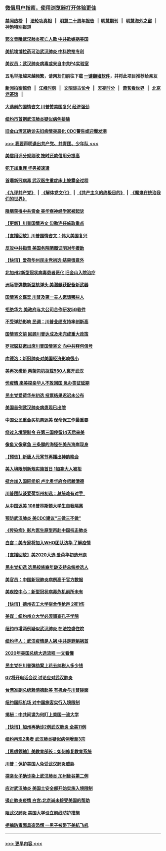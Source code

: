 ### [微信用户指南，使用浏览器打开体验更佳](https://github.com/gfw-breaker/banned-news1/blob/master/indexes/wechat-guide.md?t=0)
#### [禁闻热榜](热点新闻.md?t=0)  &nbsp;&nbsp;|&nbsp;&nbsp; [法轮功真相](https://github.com/gfw-breaker/truth/blob/master/README.md?t=0) &nbsp;&nbsp;|&nbsp;&nbsp; [明慧二十周年报告](https://github.com/gfw-breaker/mh-reports/blob/master/README.md?t=0) &nbsp;&nbsp;|&nbsp;&nbsp;[明慧期刊](https://github.com/gfw-breaker/mh-qikan) &nbsp;&nbsp;|&nbsp;&nbsp; [明慧海外之窗](https://github.com/gfw-breaker/mh-news/blob/master/README.md?t=0) &nbsp;&nbsp;|&nbsp;&nbsp; [神韵特别报道](https://github.com/gfw-breaker/mh-news/blob/master/shenyun.md?t=0)
#### [郭文贵曝武汉肺炎死亡人数 中共欲嫁祸美国](../pages/nsc412/n11846240.md?t=02060002) 
#### [美抗埃博拉药可治武汉肺炎 中科院抢专利](../pages/nsc412/n11846409.md?t=02060002) 
#### [美议员：武汉肺炎病毒或来自中共P4实验室](../pages/nsc412/n11846043.md?t=02060002) 
#### 五毛举报越来越频繁，请网友们前往下载 [一键翻墙软件](https://github.com/gfw-breaker/ssr-accounts)，并将此项目推荐给亲友
#### [新闻拍案惊奇](https://github.com/gfw-breaker/banned-news1/blob/master/pages/link4.md) &nbsp;&nbsp;|&nbsp;&nbsp; [江峰时刻](https://github.com/gfw-breaker/banned-news1/blob/master/pages/link4.md) &nbsp;&nbsp;|&nbsp;&nbsp; [文昭谈古论今](https://github.com/gfw-breaker/banned-news1/blob/master/pages/link4.md) &nbsp;&nbsp;|&nbsp;&nbsp; [天亮时分](https://github.com/gfw-breaker/banned-news1/blob/master/pages/link4.md) &nbsp;&nbsp;|&nbsp;&nbsp; [萧茗看世界](https://github.com/gfw-breaker/banned-news1/blob/master/pages/link4.md) &nbsp;&nbsp;|&nbsp;&nbsp; [北京老茶馆](https://github.com/gfw-breaker/banned-news1/blob/master/pages/link4.md) &nbsp;&nbsp;|&nbsp;&nbsp; 
#### [大选前的国情咨文 川普赞美国复兴 经济强劲](../pages/nsc412/n11845526.md?t=02060002) 
#### [纽约市首例武汉肺炎疑似病例排除](../pages/nsc412/n11844989.md?t=02060002) 
#### [旧金山湾区确诊夫妇病情突恶化 CDC警告或迎爆发潮](../pages/nsc412/n11845730.md?t=02060002) 
#### [>>> 我要声明退出共产党、共青团、少年队 <<<](https://github.com/begood0513/goodnews/blob/master/quit/letter.md) 
#### [美信用评分规则改  按时还款信用分提高](../pages/nsc412/n11845488.md?t=02060002) 
#### [犯下加重罪 华男被速遣](../pages/nsc412/n11845476.md?t=02060002) 
#### [首曝新冠病毒 武汉医生重症床上披露全过程](../pages/nsc412/n11845150.md?t=02060002) 
#### [《九评共产党》](https://github.com/begood0513/9ping.md/blob/master/README.md) &nbsp;|&nbsp; [《解体党文化》](../../../../jtdwh.md/blob/master/README.md)  &nbsp;|&nbsp; [《共产主义的终极目的》](../../../../gczydzjmd.md/blob/master/README.md) &nbsp;|&nbsp; [《魔鬼在统治我们的世界》](../../../../mgztzwmdsj.md/blob/master/README.md) 
#### [隐瞒获得中共资金 美华裔神经学家被起诉](../pages/nsc412/n11844879.md?t=02060002) 
#### [【更新】川普国情咨文 勾勒连任施政重点](../pages/nsc412/n11845223.md?t=02060002) 
#### [【直播回放】川普国情咨文：伟大美国复兴](../pages/nsc412/n11842079.md?t=02060002) 
#### [反驳中共指责 美国务院晒图证明对华援助](../pages/nsc412/n11844859.md?t=02060002) 
#### [【快讯】爱荷华州民主党初选 结果很意外](../pages/nsc412/n11844878.md?t=02060002) 
#### [北加州2新型冠状病毒患者恶化 旧金山入院治疗](../pages/nsc412/n11844842.md?t=02060002) 
#### [洲际导弹携新型核弹头 美潜艇获配备新武器](../pages/nsc412/n11844680.md?t=02060002) 
#### [国情咨文嘉宾 川普及第一夫人邀请哪些人](../pages/nsc412/n11844712.md?t=02060002) 
#### [拒绝华为 美政府与大公司合作研发5G软件](../pages/nsc412/n11844625.md?t=02060002) 
#### [不受弹劾影响 民调：川普业绩支持率创新高](../pages/nsc412/n11844622.md?t=02060002) 
#### [国情咨文前 回顾川普达成及未完成重大政策](../pages/nsc412/n11844581.md?t=02060002) 
#### [罗冠聪获邀出席川普国情咨文 向中共释何信号](../pages/nsc412/n11844355.md?t=02060002) 
#### [库德洛：新冠肺炎对美国经济影响很小](../pages/nsc412/n11844418.md?t=02060002) 
#### [美再次撤侨 两架包机拟载550人离开武汉](../pages/nsc412/n11844407.md?t=02060002) 
#### [忧疫情 来美探亲华人不敢回国 急办签证延期](../pages/nsc412/n11843344.md?t=02060002) 
#### [民主党爱荷华州初选 投票结果迟迟未公布](../pages/nsc412/n11844207.md?t=02060002) 
#### [美国首例武汉肺炎病患现已出院](../pages/nsc412/n11842740.md?t=02060002) 
#### [中国公民重金买机票返美 保命保工作最重要](../pages/nsc412/n11843282.md?t=02060002) 
#### [绕过入境限制令  在第三国停留14天后来美](../pages/nsc412/n11843341.md?t=02060002) 
#### [像鱼又像章鱼 三条腿的海怪在美东海岸现身](../pages/nsc412/n11843092.md?t=02060002) 
#### [【预告】新唐人元宵节再播出神韵晚会](../pages/nsc412/n11843192.md?t=02060002) 
#### [美入境限制新规实施首日 1加拿大人被拒](../pages/nsc412/n11843058.md?t=02060002) 
#### [挺台加入国际组织 卢比奥华府会唔赖清德](../pages/nsc412/n11843023.md?t=02060002) 
#### [川普团队谈爱荷华州初选：总统难有对手  ](../pages/nsc412/n11842867.md?t=02060002) 
#### [从中国返美 108普林斯顿大学生自我隔离](../pages/nsc412/n11842714.md?t=02060002) 
#### [预防武汉肺炎 美CDC建议“三做三不做”](../pages/nsc412/n11842700.md?t=02060002) 
#### [《传染病》影片医生原型再赴中国抗击肺炎](../pages/nsc412/n11842626.md?t=02060002) 
#### [白宫：美专家将加入WHO团队访华 了解疫情](../pages/nsc412/n11842198.md?t=02060002) 
#### [【直播回放】美2020大选 爱荷华初选开跑](../pages/nsc412/n11841820.md?t=02060002) 
#### [民主党初选 选民按族裔年龄支持总统参选人](../pages/nsc412/n11842239.md?t=02060002) 
#### [美官员：中国新冠肺炎病例高于官方数据](../pages/nsc412/n11842452.md?t=02060002) 
#### [美疾控中心：新型冠状病毒危机前所未有](../pages/nsc412/n11842406.md?t=02060002) 
#### [【快讯】德州农工大学宿舍传枪声 2死1伤](../pages/nsc412/n11842279.md?t=02060002) 
#### [美媒：纽约州立大学必须调查孔子学院](../pages/nsc412/n11840637.md?t=02060002) 
#### [纽约市增两例疑似武汉肺炎 在法拉盛住院](../pages/nsc412/n11840625.md?t=02060002) 
#### [纽约华人：武汉疫情是人祸 中共是罪魁祸首](../pages/nsc412/n11840631.md?t=02060002) 
#### [2020年美国总统大选流程 一文看懂](../pages/nsc412/n11842056.md?t=02060002) 
#### [民主党在川普弹劾案上花去纳税人多少钱](../pages/nsc412/n11841941.md?t=02060002) 
#### [G7将开电话会议 讨论应对武汉肺炎](../pages/nsc412/n11841658.md?t=02060002) 
#### [台湾准副总统赖清德赴美 有机会与川普碰面](../pages/nsc412/n11841332.md?t=02060002) 
#### [纽约国际机场  对中国旅客实行入境限制](../pages/nsc412/n11840619.md?t=02060002) 
#### [揭秘：中共间谍为何盯上美国一流大学](../pages/nsc412/n11840270.md?t=02060002) 
#### [【快讯】加州再确诊2例武汉肺炎 全美11例](../pages/nsc412/n11840339.md?t=02060002) 
#### [纽约再现2患者 武汉肺炎疑似病例增至3宗](../pages/nsc412/n11840010.md?t=02060002) 
#### [【思想领袖】美教育部长：如何修复教育系统](../pages/nsc412/n11690865.md?t=02060002) 
#### [川普：保护美国人免受武汉肺炎威胁](../pages/nsc412/n11839718.md?t=02060002) 
#### [探亲女子确诊染上武汉肺炎 加州硅谷第二例](../pages/nsc412/n11839784.md?t=02060002) 
#### [应对武汉肺炎 美国土安全部开始实施入境限制](../pages/nsc412/n11839729.md?t=02060002) 
#### [遏止肺炎疫情 白宫:北京尚未接受美国的帮助](../pages/nsc412/n11839660.md?t=02060002) 
#### [阻武汉肺炎 美国大学设立前线防护措施](../pages/nsc412/n11839479.md?t=02060002) 
#### [拒摘防毒面具造恐慌 一男子被带下美航飞机](../pages/nsc412/n11839455.md?t=02060002) 

----
#### [ >>> 更早内容 <<< ](../indexes/nsc412-earlier.md)
